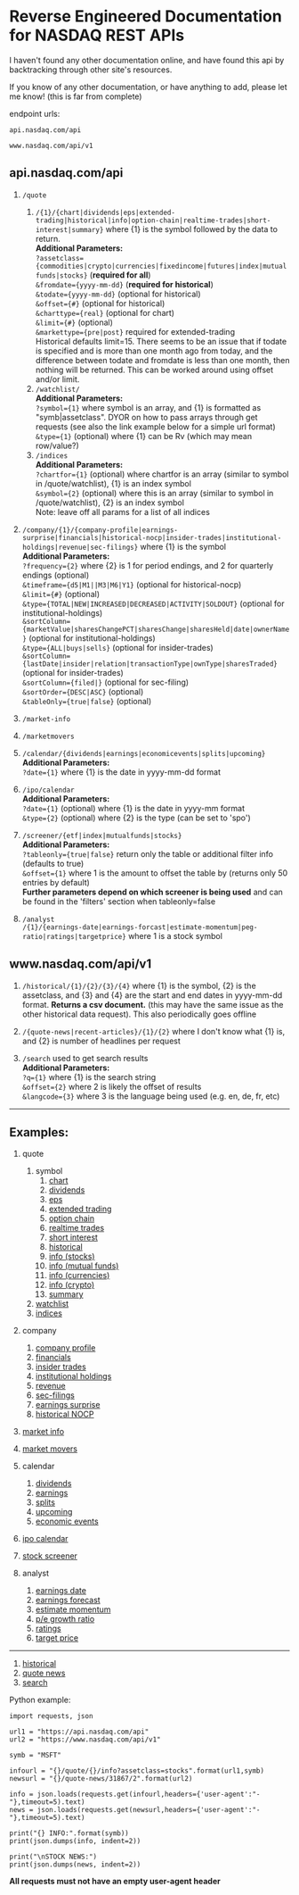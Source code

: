 # Reverse Engineered Documentation for NASDAQ REST APIs

I haven't found any other documentation online, and have found this api by backtracking through other site's resources.

If you know of any other documentation, or have anything to add, please let me know! (this is far from complete)


endpoint urls:

```api.nasdaq.com/api```

```www.nasdaq.com/api/v1```


## api.nasdaq.com/api

1. ```/quote```
    1. ```/{1}/{chart|dividends|eps|extended-trading|historical|info|option-chain|realtime-trades|short-interest|summary}``` where {1} is the symbol followed by the data to return.  
        **Additional Parameters:**  
        ```?assetclass={commodities|crypto|currencies|fixedincome|futures|index|mutualfunds|stocks}``` (**required for all**)  
        ```&fromdate={yyyy-mm-dd}``` (**required for historical**)  
        ```&todate={yyyy-mm-dd}``` (optional for historical)  
        ```&offset={#}``` (optional for historical)  
        ```&charttype={real}``` (optional for chart)  
        ```&limit={#}``` (optional)  
        ```&markettype={pre|post}``` required for extended-trading  
        Historical defaults limit=15. There seems to be an issue that if todate is specified and is more than one month ago from today, and the difference between todate and fromdate is less than one month, then nothing will be returned. This can be worked around using offset and/or limit.
    2. ```/watchlist/```  
        **Additional Parameters:**  
        ```?symbol={1}``` where symbol is an array, and {1} is formatted as "symb|assetclass". DYOR on how to pass arrays through get requests (see also the link example below for a simple url format)  
        ```&type={1}``` (optional) where {1} can be Rv (which may mean row/value?)  
    3. ```/indices```  
        **Additional Parameters:**  
        ```?chartfor={1}``` (optional) where chartfor is an array (similar to symbol in /quote/watchlist), {1} is an index symbol  
        ```&symbol={2}``` (optional) where this is an array (similar to symbol in /quote/watchlist), {2} is an index symbol  
        Note: leave off all params for a list of all indices

2. ```/company/{1}/{company-profile|earnings-surprise|financials|historical-nocp|insider-trades|institutional-holdings|revenue|sec-filings}``` where {1} is the symbol  
    **Additional Parameters:**  
    ```?frequency={2}``` where {2} is 1 for period endings, and 2 for quarterly endings (optional)  
    ```&timeframe={d5|M1||M3|M6|Y1}``` (optional for historical-nocp)  
    ```&limit={#}``` (optional)  
    ```&type={TOTAL|NEW|INCREASED|DECREASED|ACTIVITY|SOLDOUT}``` (optional for institutional-holdings)  
    ```&sortColumn={marketValue|sharesChangePCT|sharesChange|sharesHeld|date|ownerName}``` (optional for institutional-holdings)  
    ```&type={ALL|buys|sells}``` (optional for insider-trades)  
    ```&sortColumn={lastDate|insider|relation|transactionType|ownType|sharesTraded}``` (optional for insider-trades)  
    ```&sortColumn={filed|}``` (optional for sec-filing)  
    ```&sortOrder={DESC|ASC}``` (optional)  
    ```&tableOnly={true|false}``` (optional)  

3. ```/market-info```

4. ```/marketmovers```

5. ```/calendar/{dividends|earnings|economicevents|splits|upcoming}```  
    **Additional Parameters:**  
    ```?date={1}``` where {1} is the date in yyyy-mm-dd format  

6. ```/ipo/calendar```  
    **Additional Parameters:**  
    ```?date={1}``` (optional) where {1} is the date in yyyy-mm format  
    ```&type={2}``` (optional) where {2} is the type (can be set to 'spo')  
    
7. ```/screener/{etf|index|mutualfunds|stocks}```  
    **Additional Parameters:**  
    ```?tableonly={true|false}``` return only the table or additional filter info (defaults to true)  
    ```&offset={1}``` where 1 is the amount to offset the table by (returns only 50 entries by default)   
    **Further parameters depend on which screener is being used** and can be found in the 'filters' section when tableonly=false  
8. ```/analyst```  
    ```/{1}/{earnings-date|earnings-forcast|estimate-momentum|peg-ratio|ratings|targetprice}``` where 1 is a stock symbol

## ww<span>w.</span>nasdaq.com/api/v1

1. ```/historical/{1}/{2}/{3}/{4}``` where {1} is the symbol, {2} is the assetclass, and {3} and {4} are the start and end dates in yyyy-mm-dd format. **Returns a csv document.** (this may have the same issue as the other historical data request). This also periodically goes offline

2. ```/{quote-news|recent-articles}/{1}/{2}``` where I don't know what {1} is, and {2} is number of headlines per request

3. ```/search``` used to get search results  
    **Additional Parameters:**  
    ```?q={1}``` where {1} is the search string  
    ```&offset={2}``` where 2 is likely the offset of results  
    ```&langcode={3}``` where 3 is the language being used (e.g. en, de, fr, etc)
---

## Examples:
1. quote  
    1. symbol  
        1. [chart](https://api.nasdaq.com/api/quote/MSFT/chart?assetclass=stocks)  
        2. [dividends](https://api.nasdaq.com/api/quote/MSFT/dividends?assetclass=stocks)  
        3. [eps](https://api.nasdaq.com/api/quote/MSFT/eps?assetclass=stocks)  
        4. [extended trading](https://api.nasdaq.com/api/quote/MSFT/extended-trading?assetclass=stocks&markettype=post)  
        5. [option chain](https://api.nasdaq.com/api/quote/MSFT/option-chain?assetclass=stocks)  
        7. [realtime trades](https://api.nasdaq.com/api/quote/MSFT/realtime-trades?assetclass=stocks)  
        8. [short interest](https://api.nasdaq.com/api/quote/MSFT/short-interest?assetclass=stocks)  
        9. [historical](https://api.nasdaq.com/api/quote/MSFT/historical?assetclass=stocks&fromdate=2020-10-15&offset=5)  
        10. [info (stocks)](https://api.nasdaq.com/api/quote/MSFT/info?assetclass=stocks)  
        11. [info (mutual funds)](https://api.nasdaq.com/api/quote/TRBCX/info?assetclass=mutualfunds)  
        12. [info (currencies)](https://api.nasdaq.com/api/quote/EURUSD/info?assetclass=currencies)  
        12. [info (crypto)](https://api.nasdaq.com/api/quote/BTC/info?assetclass=crypto)  
        13. [summary](https://api.nasdaq.com/api/quote/MSFT/summary?assetclass=stocks)  
    2. [watchlist](https://api.nasdaq.com/api/quote/watchlist?symbol[0]=btc|crypto&symbol[1]=msft|stocks)  
    3. [indices](https://api.nasdaq.com/api/quote/indices?symbol=ndx&chartfor=ndx)
  
2. company  
    1. [company profile](https://api.nasdaq.com/api/company/MSFT/company-profile)  
    2. [financials](https://api.nasdaq.com/api/company/MSFT/financials?frequency=1)  
    3. [insider trades](https://api.nasdaq.com/api/company/MSFT/insider-trades)  
    4. [institutional holdings](https://api.nasdaq.com/api/company/MSFT/institutional-holdings)  
    5. [revenue](https://api.nasdaq.com/api/company/MSFT/revenue)  
    6. [sec-filings](https://api.nasdaq.com/api/company/MSFT/sec-filings)  
    7. [earnings surprise](https://api.nasdaq.com/api/company/MSFT/earnings-surprise)  
    8. [historical NOCP](https://api.nasdaq.com/api/company/MSFT/historical-nocp)  
3. [market info](https://api.nasdaq.com/api/market-info)  
4. [market movers](https://api.nasdaq.com/api/marketmovers)  
5. calendar  
    1. [dividends](https://api.nasdaq.com/api/calendar/dividends)  
    2. [earnings](https://api.nasdaq.com/api/calendar/earnings)  
    3. [splits](https://api.nasdaq.com/api/calendar/splits)  
    4. [upcoming](https://api.nasdaq.com/api/calendar/upcoming)  
    5. [economic events](https://api.nasdaq.com/api/calendar/economicevents)  
6. [ipo calendar](https://api.nasdaq.com/api/ipo/calendar?date=2021-03&type=spo)  
7. [stock screener](https://api.nasdaq.com/api/screener/stocks?tableonly=false&region=north_america&country=united_states&exchange=NASDAQ)  
8. analyst
    1. [earnings date](https://api.nasdaq.com/api/analyst/MSFT/earnings-date)  
    2. [earnings forecast](https://api.nasdaq.com/api/analyst/MSFT/earnings-forcast)  
    3. [estimate momentum](https://api.nasdaq.com/api/analyst/MSFT/estimate-momentum)  
    4. [p/e growth ratio](https://api.nasdaq.com/api/analyst/MSFT/peg-ratio)  
    5. [ratings](https://api.nasdaq.com/api/analyst/MSFT/ratings)  
    6. [target price](https://api.nasdaq.com/api/analyst/MSFT/targetprice)  
---
1. [historical](https://www.nasdaq.com/api/v1/historical/MSFT/stocks/2020-10-15/2020-11-23)  
2. [quote news](https://www.nasdaq.com/api/v1/quote-news/31867/5)  
3. [search](https://www.nasdaq.com/api/v1/search?q=microsoft&offset=0&langcode=en)  


Python example:
```
import requests, json

url1 = "https://api.nasdaq.com/api"
url2 = "https://www.nasdaq.com/api/v1"

symb = "MSFT"

infourl = "{}/quote/{}/info?assetclass=stocks".format(url1,symb)
newsurl = "{}/quote-news/31867/2".format(url2)

info = json.loads(requests.get(infourl,headers={'user-agent':"-"},timeout=5).text)
news = json.loads(requests.get(newsurl,headers={'user-agent':"-"},timeout=5).text)

print("{} INFO:".format(symb))
print(json.dumps(info, indent=2))

print("\nSTOCK NEWS:")
print(json.dumps(news, indent=2))
```

**All requests must not have an empty user-agent header**
